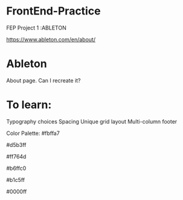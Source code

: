 # FrontEnd-Practice
FEP Project 1 :ABLETON

https://www.ableton.com/en/about/

# Ableton
About page.
Can I recreate it?


# To learn:

Typography choices
Spacing
Unique grid layout
Multi-column footer


Color Palette:
#fbffa7

#d5b3ff

#ff764d

#b6ffc0

#b1c5ff

#0000ff

